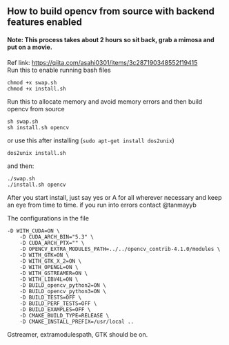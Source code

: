 ## How to build opencv from source with backend features enabled
#### Note: This process takes about 2 hours so sit back, grab a mimosa and put on a movie.

Ref link:  https://qiita.com/asahi0301/items/3c287190348552f19415 </br>
Run this to enable running bash files
```
chmod +x swap.sh
chmod +x install.sh
```

Run this to allocate memory and avoid memory errors and then build opencv from source
```
sh swap.sh
sh install.sh opencv
```
or use this after installing (`sudo apt-get install dos2unix`)

```
dos2unix install.sh
```
and then:
```
./swap.sh
./install.sh opencv
```

After you start install, just say yes or A for all wherever necessary and keep an eye from time to time. if you run into errors contact @tanmayyb

The configurations in the file
```
-D WITH_CUDA=ON \
    -D CUDA_ARCH_BIN="5.3" \
    -D CUDA_ARCH_PTX="" \
    -D OPENCV_EXTRA_MODULES_PATH=../../opencv_contrib-4.1.0/modules \
    -D WITH_GTK=ON \
    -D WITH_GTK_X_2=ON \
    -D WITH_OPENGL=ON \
    -D WITH_GSTREAMER=ON \
    -D WITH_LIBV4L=ON \
    -D BUILD_opencv_python2=ON \
    -D BUILD_opencv_python3=ON \
    -D BUILD_TESTS=OFF \
    -D BUILD_PERF_TESTS=OFF \
    -D BUILD_EXAMPLES=OFF \
    -D CMAKE_BUILD_TYPE=RELEASE \
    -D CMAKE_INSTALL_PREFIX=/usr/local ..
```
Gstreamer, extramodulespath, GTK should be on.
